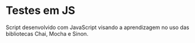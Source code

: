 # Testes em JS

Script desenvolvido com JavaScript visando a aprendizagem no uso das bibliotecas Chai, Mocha e Sinon.
